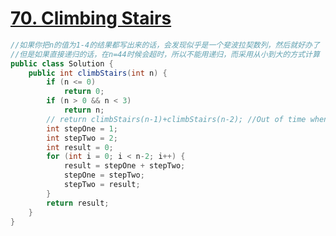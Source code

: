 # <a href="https://leetcode.com/problems/climbing-stairs/">70. Climbing Stairs</a>

```java
//如果你把n的值为1-4的结果都写出来的话，会发现似乎是一个斐波拉契数列，然后就好办了
//但是如果直接递归的话，在n=44时候会超时，所以不能用递归，而采用从小到大的方式计算
public class Solution {
    public int climbStairs(int n) {
        if (n <= 0)
			return 0;
		if (n > 0 && n < 3)
			return n;
		// return climbStairs(n-1)+climbStairs(n-2); //Out of time when n=44
		int stepOne = 1;
		int stepTwo = 2;
		int result = 0;
		for (int i = 0; i < n-2; i++) {
			result = stepOne + stepTwo;
			stepOne = stepTwo;
			stepTwo = result;
		}
		return result;
    }
}
```
